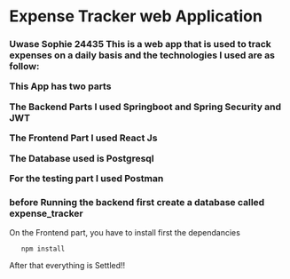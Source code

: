 <h1>Expense Tracker web Application</h1>
<h3>Uwase Sophie 24435</3>
This is a web app that is used to track expenses on a daily basis and the technologies I used are as follow:
  <p>This App has two parts </p>
    <p> The Backend Parts I used Springboot and Spring Security and JWT</p>
    <p> The Frontend Part I used React Js</p>
    <p>The Database used is Postgresql</p>
    <p>For the testing part I used Postman</p>
    <h3>before Running the backend first create a database called expense_tracker</h3>
    On the Frontend part, you have to install first the dependancies
    
       npm install

  After that everything is Settled!!
